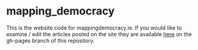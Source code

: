 mapping_democracy
=================

This is the website code for mappingdemocracy.ie. If you would like to examine / edit the articles 
posted on the site they are available [here](https://github.com/djq/mapping_democracy/tree/gh-pages/_posts) on the gh-pages branch of this repository.
